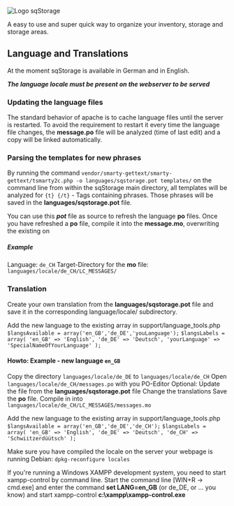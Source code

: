 ![Logo sqStorage](https://www.picflash.org/img/2018/12/31/hwxkb96wq17sfvu.png "Logo sqStorage")

A easy to use and super quick way to organize your inventory, storage and storage areas.

## Language and Translations
At the moment sqStorage is available in German and in English.

***The language locale must be present on the webserver to be served***

### Updating the language files
The standard behavior of apache is to cache language files until the server is restarted.
To avoid the requirement to restart it every time the language file changes, the **message.po** file will be analyzed (time of last edit) and a copy will be linked automatically.

### Parsing the templates for new phrases
By running the command 
`vendor/smarty-gettext/smarty-gettext/tsmarty2c.php -o languages/sqstorage.pot templates/`
on the command line from within the sqStorage main directory, all templates will be analyzed for
`{t} {/t}` - Tags containing phrases.
Those phrases will be saved in the **languages/sqstorage.pot** file.

You can use this ***pot*** file as source to refresh the language **po** files.
Once you have refreshed a **po** file, compile it into the **message.mo**, overwriting the existing on
##### Example
Language: `de_CH`
Target-Directory for the **mo** file: `languages/locale/de_CH/LC_MESSAGES/`

### Translation
Create your own translation from the **languages/sqstorage.pot** file and save it in the corresponding language/locale/ subdirectory.

Add the new language to the existing array in
support/language_tools.php
`$langsAvailable = array('en_GB','de_DE','youLanguage');`
`$langsLabels = array(
    'en_GB' => 'English',
    'de_DE' => 'Deutsch',
    'yourLanguage' => 'SpecialNameOfYourLanguage'
);`

#### Howto: Example - new language `en_GB`
Copy the directory `languages/locale/de_DE` to `languages/locale/de_CH`
Open `languages/locale/de_CH/messages.po` with you PO-Editor
Optional: Update the file from the **languages/sqstorage.pot** file
Change the translations
Save the **po** file.
Compile in into `languages/locale/de_CH/LC_MESSAGES/messages.mo`

Add the new language to the existing array in
support/language_tools.php
`$langsAvailable = array('en_GB','de_DE','de_CH');`
`$langsLabels = array(
    'en_GB' => 'English',
    'de_DE' => 'Deutsch',
    'de_CH' => 'Schwiitzerdüütsch'
);`

Make sure you have compiled the locale on the server your webpage is running
Debian: `dpkg-reconfigure locales`

If you're running a Windows XAMPP development system, you need to start xampp-control by command line.
Start the command line [WIN+R -> cmd.exe] and enter the command
**set LANG=en_GB** (or de_DE, or ... you know)
and start xampp-control 
**c:\xampp\xampp-control.exe**



